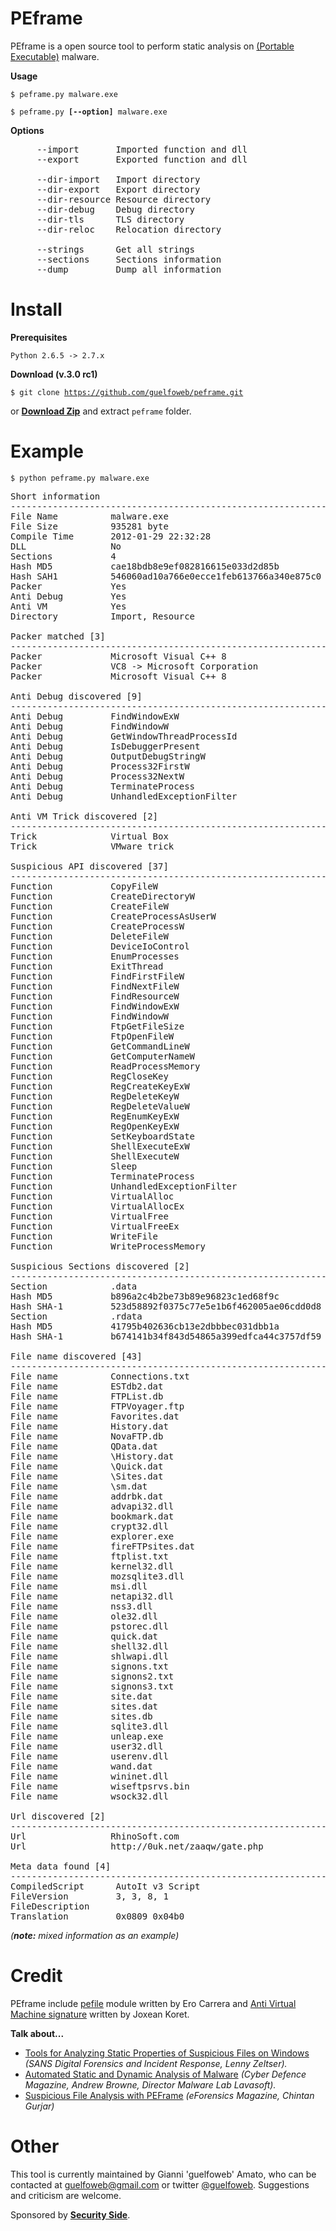 PEframe
=======

PEframe is a open source tool to perform static analysis on <a href="http://en.wikipedia.org/wiki/Portable_Executable">(Portable Executable)</a> malware.

**Usage**

<code>$ peframe.py malware.exe</code>

<code>$ peframe.py **[--option]** malware.exe</code>

**Options**

<pre>
     --import       Imported function and dll
     --export       Exported function and dll

     --dir-import   Import directory
     --dir-export   Export directory
     --dir-resource Resource directory
     --dir-debug    Debug directory
     --dir-tls      TLS directory
     --dir-reloc    Relocation directory

     --strings      Get all strings
     --sections     Sections information
     --dump         Dump all information
</pre>

Install
=======
**Prerequisites**

<code>Python 2.6.5 -> 2.7.x</code>

**Download (v.3.0 rc1)**

<code>$ git clone https://github.com/guelfoweb/peframe.git</code>

or <b><a href="https://github.com/guelfoweb/peframe/archive/master.zip" alt="peframe-master.zip" title="peframe-master.zip">Download Zip</a></b> and extract <code>peframe</code> folder.

Example
=======

<code>$ python peframe.py malware.exe</code>

<pre>
Short information
------------------------------------------------------------
File Name          malware.exe
File Size          935281 byte
Compile Time       2012-01-29 22:32:28
DLL                No
Sections           4
Hash MD5           cae18bdb8e9ef082816615e033d2d85b
Hash SAH1          546060ad10a766e0ecce1feb613766a340e875c0
Packer             Yes
Anti Debug         Yes
Anti VM            Yes
Directory          Import, Resource

Packer matched [3]
------------------------------------------------------------
Packer             Microsoft Visual C++ 8
Packer             VC8 -> Microsoft Corporation
Packer             Microsoft Visual C++ 8

Anti Debug discovered [9]
------------------------------------------------------------
Anti Debug         FindWindowExW
Anti Debug         FindWindowW
Anti Debug         GetWindowThreadProcessId
Anti Debug         IsDebuggerPresent
Anti Debug         OutputDebugStringW
Anti Debug         Process32FirstW
Anti Debug         Process32NextW
Anti Debug         TerminateProcess
Anti Debug         UnhandledExceptionFilter

Anti VM Trick discovered [2]
------------------------------------------------------------
Trick              Virtual Box
Trick              VMware trick

Suspicious API discovered [37]
------------------------------------------------------------
Function           CopyFileW
Function           CreateDirectoryW
Function           CreateFileW
Function           CreateProcessAsUserW
Function           CreateProcessW
Function           DeleteFileW
Function           DeviceIoControl
Function           EnumProcesses
Function           ExitThread
Function           FindFirstFileW
Function           FindNextFileW
Function           FindResourceW
Function           FindWindowExW
Function           FindWindowW
Function           FtpGetFileSize
Function           FtpOpenFileW
Function           GetCommandLineW
Function           GetComputerNameW
Function           ReadProcessMemory
Function           RegCloseKey
Function           RegCreateKeyExW
Function           RegDeleteKeyW
Function           RegDeleteValueW
Function           RegEnumKeyExW
Function           RegOpenKeyExW
Function           SetKeyboardState
Function           ShellExecuteExW
Function           ShellExecuteW
Function           Sleep
Function           TerminateProcess
Function           UnhandledExceptionFilter
Function           VirtualAlloc
Function           VirtualAllocEx
Function           VirtualFree
Function           VirtualFreeEx
Function           WriteFile
Function           WriteProcessMemory

Suspicious Sections discovered [2]
------------------------------------------------------------
Section            .data
Hash MD5           b896a2c4b2be73b89e96823c1ed68f9c
Hash SHA-1         523d58892f0375c77e5e1b6f462005ae06cdd0d8
Section            .rdata
Hash MD5           41795b402636cb13e2dbbbec031dbb1a
Hash SHA-1         b674141b34f843d54865a399edfca44c3757df59

File name discovered [43]
------------------------------------------------------------
File name          Connections.txt
File name          ESTdb2.dat
File name          FTPList.db
File name          FTPVoyager.ftp
File name          Favorites.dat
File name          History.dat
File name          NovaFTP.db
File name          QData.dat
File name          \History.dat
File name          \Quick.dat
File name          \Sites.dat
File name          \sm.dat
File name          addrbk.dat
File name          advapi32.dll
File name          bookmark.dat
File name          crypt32.dll
File name          explorer.exe
File name          fireFTPsites.dat
File name          ftplist.txt
File name          kernel32.dll
File name          mozsqlite3.dll
File name          msi.dll
File name          netapi32.dll
File name          nss3.dll
File name          ole32.dll
File name          pstorec.dll
File name          quick.dat
File name          shell32.dll
File name          shlwapi.dll
File name          signons.txt
File name          signons2.txt
File name          signons3.txt
File name          site.dat
File name          sites.dat
File name          sites.db
File name          sqlite3.dll
File name          unleap.exe
File name          user32.dll
File name          userenv.dll
File name          wand.dat
File name          wininet.dll
File name          wiseftpsrvs.bin
File name          wsock32.dll

Url discovered [2]
------------------------------------------------------------
Url                RhinoSoft.com
Url                http://0uk.net/zaaqw/gate.php

Meta data found [4]
------------------------------------------------------------
CompiledScript      AutoIt v3 Script
FileVersion         3, 3, 8, 1
FileDescription     
Translation         0x0809 0x04b0
</pre>
<i>(**note:** mixed information as an example)</i>

Credit
======

PEframe include <a href="https://code.google.com/p/pefile/">pefile</a> module written by Ero Carrera and <a href="http://code.google.com/p/pyew/source/browse/plugins/vmdetect.py">Anti Virtual Machine signature</a> written by Joxean Koret.

**Talk about...**

<ul>
<li><a href="http://digital-forensics.sans.org/blog/2014/03/04/tools-for-analyzing-static-properties-of-suspicious-files-on-windows">Tools for Analyzing Static Properties of Suspicious Files on Windows</a> <i>(SANS Digital Forensics and Incident Response, Lenny Zeltser).</i></li>
<li><a href="http://www.cyberdefensemagazine.com/newsletters/august-2013/index.html#p=26">Automated Static and Dynamic Analysis of Malware</a> <i>(Cyber Defence Magazine, Andrew Browne, Director Malware Lab Lavasoft).</i></li>
<li><a href="https://eforensicsmag.com/malware-analysis-2/">Suspicious File Analysis with PEFrame</a> <i>(eForensics Magazine, Chintan Gurjar)</i></li>
</ul>

Other
=====

This tool is currently maintained by Gianni 'guelfoweb' Amato, who can be contacted at guelfoweb@gmail.com or twitter <a href="http://twitter.com/guelfoweb">@guelfoweb</a>. Suggestions and criticism are welcome.

Sponsored by **<a href="http://www.securityside.it/">Security Side</a>**.
